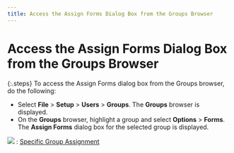 ```yaml
---
title: Access the Assign Forms Dialog Box from the Groups Browser
---
```


# Access the Assign Forms Dialog Box from the Groups Browser


{:.steps}
To access the Assign Forms dialog box from  the Groups browser, do the following:

- Select **File**  > **Setup** > **Users**  > **Groups**. The **Groups**  browser is displayed.
- On the **Groups**  browser, highlight a group and select **Options**  > **Forms**. The **Assign 
 Forms** dialog box for the selected group is displayed.



![]({{site.fd_baseurl}}/img/see_also.gif)
: [Specific  Group Assignment]({{site.fd_baseurl}}/forms-browser/access-the-assign-forms-dialog-box-/specific_group_assignment.html)
